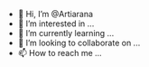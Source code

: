 - 👋 Hi, I’m @Artiarana
- 👀 I’m interested in ...
- 🌱 I’m currently learning ...
- 💞️ I’m looking to collaborate on ...
- 📫 How to reach me ...

<!---
Artiarana/Artiarana is a ✨ special ✨ repository because its `README.md` (this file) appears on your GitHub profile.
You can click the Preview link to take a look at your changes.
--->
